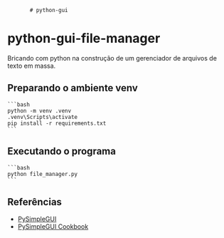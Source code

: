            # python-gui
# python-gui-file-manager

Bricando com python na construção de um gerenciador de arquivos de texto em massa.

## Preparando o ambiente venv

    ```bash
    python -m venv .venv
    .venv\Scripts\activate
    pip install -r requirements.txt
    ```
## Executando o programa

    ```bash
    python file_manager.py
    ```

## Referências

- [PySimpleGUI](https://pysimplegui.readthedocs.io/en/latest/)
- [PySimpleGUI Cookbook](https://pysimplegui.readthedocs.io/en/latest/cookbook/)